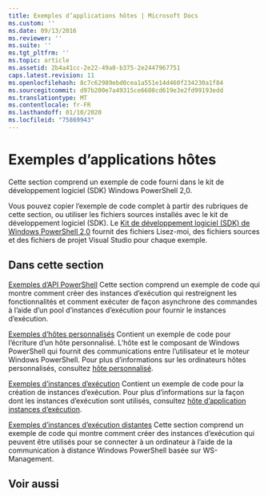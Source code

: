 ```yaml
---
title: Exemples d’applications hôtes | Microsoft Docs
ms.custom: ''
ms.date: 09/13/2016
ms.reviewer: ''
ms.suite: ''
ms.tgt_pltfrm: ''
ms.topic: article
ms.assetid: 2b4a41cc-2e22-49a0-b375-2e2447967751
caps.latest.revision: 11
ms.openlocfilehash: 8c7c62989ebd0cea1a551e14d460f234230a1f84
ms.sourcegitcommit: d97b200e7a49315ce6608cd619e3e2fd99193edd
ms.translationtype: MT
ms.contentlocale: fr-FR
ms.lasthandoff: 01/10/2020
ms.locfileid: "75869943"
---
```

# <a name="host-application-samples"></a>Exemples d’applications hôtes

Cette section comprend un exemple de code fourni dans le kit de développement logiciel (SDK) Windows PowerShell 2,0.

 Vous pouvez copier l’exemple de code complet à partir des rubriques de cette section, ou utiliser les fichiers sources installés avec le kit de développement logiciel (SDK). Le [Kit de développement logiciel (SDK) de Windows PowerShell 2,0](https://www.microsoft.com/download/details.aspx?id=2560) fournit des fichiers Lisez-moi, des fichiers sources et des fichiers de projet Visual Studio pour chaque exemple.

## <a name="in-this-section"></a>Dans cette section

 [Exemples d’API PowerShell](./windows-powershell-api-samples.md) Cette section comprend un exemple de code qui montre comment créer des instances d’exécution qui restreignent les fonctionnalités et comment exécuter de façon asynchrone des commandes à l’aide d’un pool d’instances d’exécution pour fournir le instances d’exécution.

 [Exemples d’hôtes personnalisés](./custom-host-samples.md) Contient un exemple de code pour l’écriture d’un hôte personnalisé. L’hôte est le composant de Windows PowerShell qui fournit des communications entre l’utilisateur et le moteur Windows PowerShell. Pour plus d’informations sur les ordinateurs hôtes personnalisés, consultez [hôte personnalisé](./writing-a-windows-powershell-host-application.md).

 [Exemples d’instances d’exécution](./runspace-samples.md) Contient un exemple de code pour la création de instances d’exécution. Pour plus d’informations sur la façon dont les instances d’exécution sont utilisés, consultez [hôte d’application instances d’exécution](creating-runspaces.md).

 [Exemples d’instances d’exécution distantes](./remote-runspace-samples.md) Cette section comprend un exemple de code qui montre comment créer des instances d’exécution qui peuvent être utilisés pour se connecter à un ordinateur à l’aide de la communication à distance Windows PowerShell basée sur WS-Management.

## <a name="see-also"></a>Voir aussi
